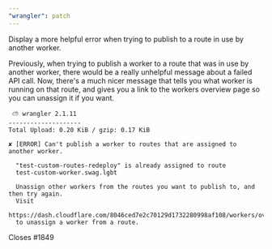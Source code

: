```yaml
---
"wrangler": patch
---
```


Display a more helpful error when trying to publish to a route in use by another worker.

Previously, when trying to publish a worker to a route that was in use by another worker,
there would be a really unhelpful message about a failed API call. Now, there's a much
nicer message that tells you what worker is running on that route, and gives you a link
to the workers overview page so you can unassign it if you want.

```text
 ⛅️ wrangler 2.1.11
--------------------
Total Upload: 0.20 KiB / gzip: 0.17 KiB

✘ [ERROR] Can't publish a worker to routes that are assigned to another worker.

  "test-custom-routes-redeploy" is already assigned to route
  test-custom-worker.swag.lgbt

  Unassign other workers from the routes you want to publish to, and then try again.
  Visit
  https://dash.cloudflare.com/8046ced7e2c70129d1732280998af108/workers/overview
  to unassign a worker from a route.
```

Closes #1849
